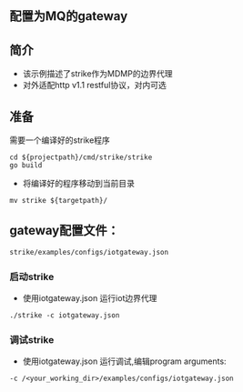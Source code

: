 ## 配置为MQ的gateway

## 简介

+ 该示例描述了strike作为MDMP的边界代理
+ 对外适配http v1.1 restful协议，对内可选

## 准备

需要一个编译好的strike程序
```
cd ${projectpath}/cmd/strike/strike
go build
```

+ 将编译好的程序移动到当前目录

```
mv strike ${targetpath}/
```

## gateway配置文件：

```
strike/examples/configs/iotgateway.json
```

### 启动strike

+ 使用iotgateway.json 运行iot边界代理

```
./strike -c iotgateway.json
```

### 调试strike
+ 使用iotgateway.json 运行调试,编辑program arguments:

```
-c /<your_working_dir>/examples/configs/iotgateway.json
```